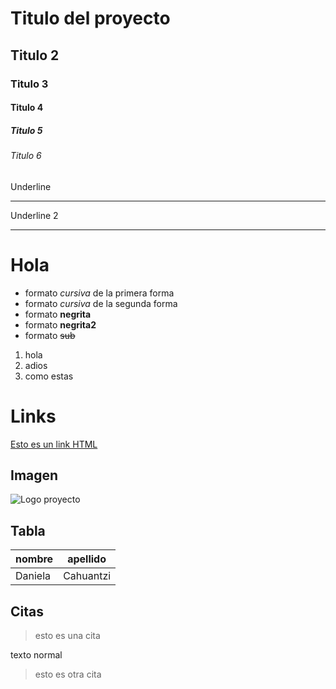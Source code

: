 # Titulo del proyecto
## Titulo 2
### Titulo 3
#### Titulo 4
##### Titulo 5
###### Titulo 6
Underline
__________
Underline 2
__________
# Hola

- formato *cursiva* de la primera forma
- formato _cursiva_ de la segunda forma
- formato **negrita**
- formato __negrita2__
- formato ~~sub~~

1. hola
2. adios
3. como estas

# Links 
<a href="https://www.google.com/">Esto es un link HTML</a>

## Imagen
![Logo proyecto](https://static.nationalgeographicla.com/files/styles/image_3200/public/01-cat-questions-nationalgeographic_1228126.jpg?w=1600&h=900)

## Tabla
| nombre | apellido |
| ------|-----|
| Daniela | Cahuantzi |

## Citas
>esto es una cita

texto normal

>esto es otra cita

